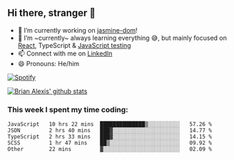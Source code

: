 ## Hi there, stranger 👋

- 🔭 I’m currently working on [jasmine-dom](https://github.com/testing-library/jasmine-dom)!
- 🌱 I’m ~currently~ always learning everything 😅, but mainly focused on [React](https://courseit.com.ar/cursos/frontend-avanzado-2020), TypeScript & [JavaScript testing](https://testingjavascript.com/)
- 📫 Connect with me on [LinkedIn](https://www.linkedin.com/in/brian-alexis/)
- 😄 Pronouns: He/him

[![Spotify](https://novatorem-nine-beige.vercel.app/api/spotify)](https://open.spotify.com/user/21ttbyunhf56rp6soqidgfk2q)

[![Brian Alexis' github stats](https://github-readme-stats-sepia-two.vercel.app/api?username=brrianalexis&show_icons=true&hide_border=true?count_private=true)](https://github.com/brrianalexis/github-readme-stats)

### This week I spent my time coding:
<!--START_SECTION:waka-->
```text
JavaScript   10 hrs 22 mins  ██████████████▒░░░░░░░░░░   57.26 % 
JSON         2 hrs 40 mins   ███▓░░░░░░░░░░░░░░░░░░░░░   14.77 % 
TypeScript   2 hrs 33 mins   ███▓░░░░░░░░░░░░░░░░░░░░░   14.15 % 
SCSS         1 hr 47 mins    ██▒░░░░░░░░░░░░░░░░░░░░░░   09.92 % 
Other        22 mins         ▓░░░░░░░░░░░░░░░░░░░░░░░░   02.09 % 
```
<!--END_SECTION:waka-->
